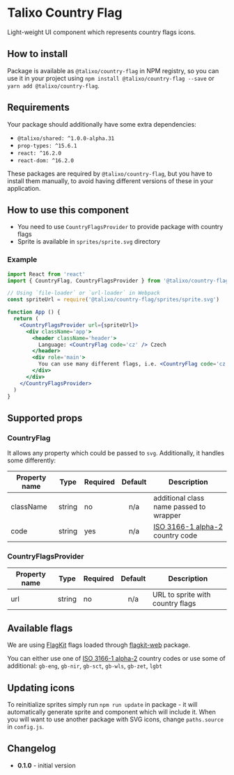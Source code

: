 # Talixo Country Flag

Light-weight UI component which represents country flags icons.

## How to install

Package is available as `@talixo/country-flag` in NPM registry, so you can use it in your project
using `npm install @talixo/country-flag --save` or `yarn add @talixo/country-flag`.

## Requirements

Your package should additionally have some extra dependencies:

- `@talixo/shared: ^1.0.0-alpha.31`
- `prop-types: ^15.6.1`
- `react: ^16.2.0`
- `react-dom: ^16.2.0`

These packages are required by `@talixo/country-flag`, but you have to install them manually,
to avoid having different versions of these in your application.

## How to use this component

- You need to use `CountryFlagsProvider` to provide package with country flags
- Sprite is available in `sprites/sprite.svg` directory

### Example

```jsx
import React from 'react'
import { CountryFlag, CountryFlagsProvider } from '@talixo/country-flag'

// Using `file-loader` or `url-loader` in Webpack
const spriteUrl = require('@talixo/country-flag/sprites/sprite.svg')

function App () {
  return (
    <CountryFlagsProvider url={spriteUrl}>
      <div className='app'>
        <header className='header'>
          Language: <CountryFlag code='cz' /> Czech
        </header>
        <div role='main'>
          You can use many different flags, i.e. <CountryFlag code='cz' />, <CountryFlag code='pl' /> or <CountryFlag code='de' />
        </div>
      </div>
    </CountryFlagsProvider>
  )
}
```

## Supported props

### CountryFlag

It allows any property which could be passed to `svg`. Additionally, it handles some differently:

Property name | Type      | Required | Default | Description
--------------|-----------|----------|:-------:|--------------------------------
className     | string    | no       | n/a     | additional class name passed to wrapper
code          | string    | yes      | n/a     | [ISO 3166-1 alpha-2](https://en.wikipedia.org/wiki/ISO_3166-1_alpha-2) country code

### CountryFlagsProvider

Property name | Type      | Required | Default | Description
--------------|-----------|----------|:-------:|--------------------------------
url           | string    | no       | n/a     | URL to sprite with country flags

## Available flags

We are using [FlagKit](https://github.com/madebybowtie/FlagKit) flags loaded through [flagkit-web](https://github.com/dfenstermaker/flagkit-web) package.

You can either use one of [ISO 3166-1 alpha-2](https://en.wikipedia.org/wiki/ISO_3166-1_alpha-2) country codes
or use some of additional: `gb-eng`, `gb-nir`, `gb-sct`, `gb-wls`, `gb-zet`, `lgbt`

## Updating icons

To reinitialize sprites simply run `npm run update` in package - it will automatically generate sprite and component which will include it.
When you will want to use another package with SVG icons, change `paths.source` in `config.js`.

## Changelog

- **0.1.0** - initial version
